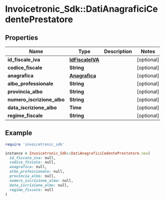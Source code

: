 # Invoicetronic_Sdk::DatiAnagraficiCedentePrestatore

## Properties

| Name | Type | Description | Notes |
| ---- | ---- | ----------- | ----- |
| **id_fiscale_iva** | [**IdFiscaleIVA**](IdFiscaleIVA.md) |  | [optional] |
| **codice_fiscale** | **String** |  | [optional] |
| **anagrafica** | [**Anagrafica**](Anagrafica.md) |  | [optional] |
| **albo_professionale** | **String** |  | [optional] |
| **provincia_albo** | **String** |  | [optional] |
| **numero_iscrizione_albo** | **String** |  | [optional] |
| **data_iscrizione_albo** | **Time** |  | [optional] |
| **regime_fiscale** | **String** |  | [optional] |

## Example

```ruby
require 'invoicetronic_sdk'

instance = Invoicetronic_Sdk::DatiAnagraficiCedentePrestatore.new(
  id_fiscale_iva: null,
  codice_fiscale: null,
  anagrafica: null,
  albo_professionale: null,
  provincia_albo: null,
  numero_iscrizione_albo: null,
  data_iscrizione_albo: null,
  regime_fiscale: null
)
```


